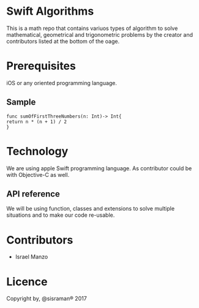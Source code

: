 
# Swift Algorithms
This is a math repo that contains variuos types of algorithm to solve mathematical, geometrical and trigonometric problems by the creator and contributors listed at the bottom of the oage.
# Prerequisites
iOS or any oriented programming language.
## Sample
```
func sumOfFirstThreeNumbers(n: Int)-> Int{
return n * (n + 1) / 2
}
```
# Technology
We are using apple Swift programming language. As contributor could be with Objective-C as well.
## API reference
We will be using function, classes and extensions to solve multiple situations and to make our code re-usable.

# Contributors
- Israel Manzo

# Licence
Copyright by, @sisraman® 2017

